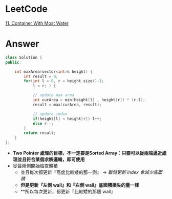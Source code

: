 # LeetCode
[11. Container With Most Water](https://leetcode.com/problems/container-with-most-water/)

# Answer
```Cpp
class Solution {
public:

    int maxArea(vector<int>& height) {
        int result = 0;
        for(int l = 0, r = height.size()-1;
            l < r; ) {

            // update max area
            int curArea = min(height[l] , height[r]) * (r-l);
            result = max(curArea, result);

            // update index
            if(height[l] < height[r]) l++;
            else r--;
        }
        return result;
    }
};
```
- **Two Pointer 處理的目標，不一定要是Sorted Array：只要可以從兩端逼近處理並且符合某個求解邏輯，即可使用**
- 從最兩側開始檢查體積
	- 並且每次都更新『高度比較矮的那一側』 -> *雖然更新 index 會減少底面積*
	- **但是更新『左側 wall』和『右側 wall』底面積損失的量一樣**
	- **所以每次更新，都更新『比較矮的那個 wall』